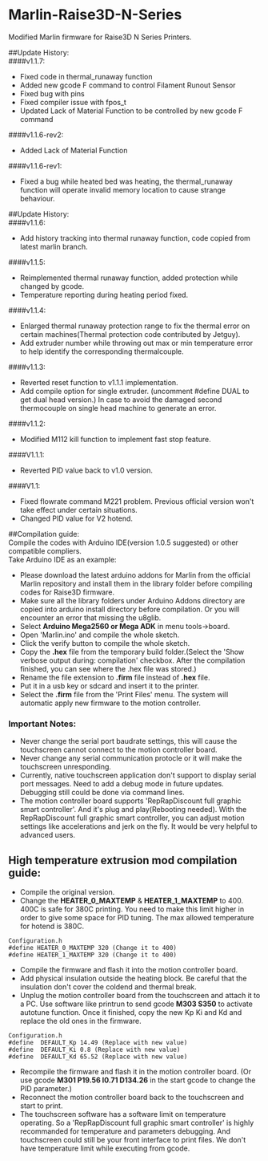 # Marlin-Raise3D-N-Series  
Modified Marlin firmware for Raise3D N Series Printers.  

##Update History:  
####v1.1.7:
* Fixed code in thermal_runaway function
* Added new gcode F command to control Filament Runout Sensor
* Fixed bug with pins
* Fixed compiler issue with fpos_t
* Updated Lack of Material Function to be controlled by new gcode F command

####v1.1.6-rev2:
* Added Lack of Material Function

####v1.1.6-rev1:  
* Fixed a bug while heated bed was heating, the thermal_runaway function will operate invalid memory location to cause strange behaviour.  

##Update History:  
####v1.1.6:  
* Add history tracking into thermal runaway function, code copied from latest marlin branch.  

####v1.1.5:  
* Reimplemented thermal runaway function, added protection while changed by gcode.  
* Temperature reporting during heating period fixed.  


####v1.1.4:  
* Enlarged thermal runaway protection range to fix the thermal error on certain machines(Thermal protection code contributed by Jetguy).  
* Add extruder number while throwing out max or min temperature error to help identify the corresponding thermalcouple.  


####v1.1.3:  
* Reverted reset function to v1.1.1 implementation.  
* Add compile option for single extruder. (uncomment #define DUAL to get dual head version.) In case to avoid the damaged second thermocouple on single head machine to generate an error.  

####v1.1.2:  
* Modified M112 kill function to implement fast stop feature.  

####V1.1.1:  
* Reverted PID value back to v1.0 version.  

####V1.1:  
* Fixed flowrate command M221 problem. Previous official version won't take effect under certain situations.  
* Changed PID value for V2 hotend.  

##Compilation guide:  
Compile the codes with Arduino IDE(version 1.0.5 suggested) or other compatible compliers.  
Take Arduino IDE as an example:  
* Please download the latest arduino addons for Marlin from the official Marlin repository and install them in the library folder before compiling codes for Raise3D firmware.  
* Make sure all the library folders under Arduino Addons directory are copied into arduino install directory before compilation. Or you will encounter an error that missing the u8glib.  
* Select **Arduino Mega2560 or Mega ADK** in menu tools->board.  
* Open 'Marlin.ino' and compile the whole sketch.  
* Click the verify button to compile the whole sketch.  
* Copy the **.hex** file from the temporary build folder.(Select the 'Show verbose output during:  compilation' checkbox. After the compilation finished, you can see where the .hex file was stored.)  
* Rename the file extension to **.firm** file instead of **.hex** file.  
* Put it in a usb key or sdcard and insert it to the printer.  
* Select the **.firm** file from the 'Print Files' menu. The system will automatic apply new firmware to the motion controller. 

### Important Notes:  
* Never change the serial port baudrate settings, this will cause the touchscreen cannot connect to the motion controller board.  
* Never change any serial communication protocle or it will make the touchscreen unresponding.  
* Currently, native touchscreen application don't support to display serial port messages. Need to add a debug mode in future updates. Debugging still could be done via command lines.  
* The motion controller board supports 'RepRapDiscount full graphic smart controller'. And it's plug and play(Rebooting needed). With the RepRapDiscount full graphic smart controller, you can adjust motion settings like accelerations and jerk on the fly. It would be very helpful to advanced users.  

## High temperature extrusion mod compilation guide:  
* Compile the original version.  
* Change the **HEATER_0_MAXTEMP** & **HEATER_1_MAXTEMP** to 400. 400C is safe for 380C printing. You need to make this limit higher in order to give some space for PID tuning. The max allowed temperature for hotend is 380C.  
```  
Configuration.h  
#define HEATER_0_MAXTEMP 320 (Change it to 400)  
#define HEATER_1_MAXTEMP 320 (Change it to 400)
```  
* Compile the firmware and flash it into the motion controller board.  
* Add physical insulation outside the heating block. Be careful that the insulation don't cover the coldend and thermal break.  
* Unplug the motion controller board from the touchscreen and attach it to a PC. Use software like printrun to send gcode **M303 S350** to activate autotune function. Once it finished, copy the new Kp Ki and Kd and replace the old ones in the firmware.  
```  
Configuration.h 
#define  DEFAULT_Kp 14.49 (Replace with new value)  
#define  DEFAULT_Ki 0.8 (Replace with new value)  
#define  DEFAULT_Kd 65.52 (Replace with new value)  
```  
* Recompile the firmware and flash it in the motion controller board. (Or use gcode **M301 P19.56 I0.71 D134.26** in the start gcode to change the PID parameter.)  
* Reconnect the motion controller board back to the touchscreen and start to print.  
* The touchscreen software has a software limit on temperature operating. So a 'RepRapDiscount full graphic smart controller' is highly recommanded for temperature and parameters debugging. And touchscreen could still be your front interface to print files. We don't have temperature limit while executing from gcode.  
